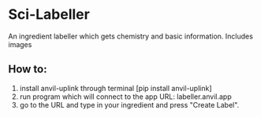 # Sci-Labeller
An ingredient labeller which gets chemistry and basic information. Includes images

## How to:
1. install anvil-uplink through terminal [pip install anvil-uplink]
2. run program which will connect to the app URL: labeller.anvil.app
3. go to the URL and type in your ingredient and press "Create Label".
